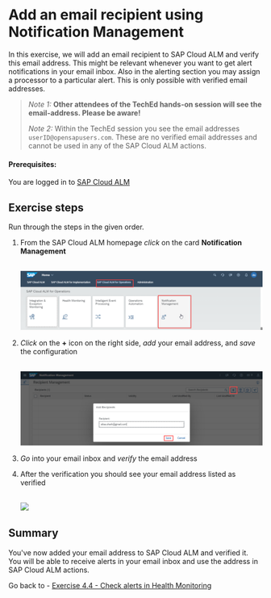 # Add an email recipient using Notification Management	

In this exercise, we will add an email recipient to SAP Cloud ALM and verify this email address. This might be relevant whenever you want to get alert notifications in your email inbox. 
Also in the alerting section you may assign a processor to a particular alert. This is only possible with verified email addresses.

>
> *Note 1:* **Other attendees of the TechEd hands-on session will see the email-address. Please be aware!**
>
> *Note 2:* Within the TechEd session you see the email addresses `userID@opensapusers.com`. These are no verified email addresses and cannot be used in any of the SAP Cloud ALM actions.
> 


#### Prerequisites:
You are logged in to [SAP Cloud ALM](https://teched22-cloudalm-003.eu10.alm.cloud.sap/launchpad#Shell-home) 

## Exercise steps

Run through the steps in the given order.

1. From the SAP Cloud ALM homepage *click* on the card **Notification Management**

    <br>![](/exercises/ex4/images/CALMLandingNotifMgmt.png) 
   
2. *Click* on the **+** icon on the right side, *add* your email address, and *save* the configuration

    <br>![](/exercises/ex4/images/NMAddEmail.png) 
    
3. *Go* into your email inbox and *verify* the email address

4. After the verification you should see your email address listed as verified

    <br>![](/exercises/ex1/images/NMEmailVerified.png) 
    

## Summary

You've now added your email address to SAP Cloud ALM and verified it. You will be able to receive alerts in your email inbox and use the address in SAP Cloud ALM actions.

Go back to - [Exercise 4.4 - Check alerts in Health Monitoring](/exercises/ex4/ex44/)


